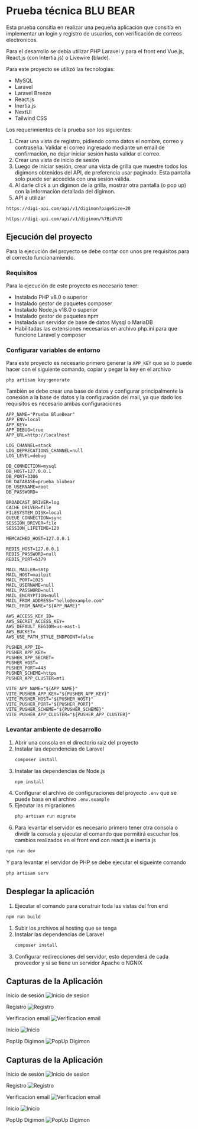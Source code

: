 
# Prueba técnica BLU BEAR

Esta prueba consitía en realizar una pequeña aplicación que consitía en implementar un login y registro de usuarios, con verificación de correos electronicos.

Para el desarrollo se debía utilizar PHP Laravel y para el front end Vue.js, React.js (con Intertia.js) o Livewire (blade).

Para este proyecto se utilizó las tecnologias:
- MySQL
- Laravel
- Laravel Breeze
- React.js
- Inertia.js
- NextUI
- Tailwind CSS

Los requerimientos de la prueba son los siguientes:

1. Crear una vista de registro, pidiendo como datos el nombre, correo y contraseña. Validar el correo ingresado mediante un email de confirmación, no dejar iniciar sesión hasta validar el correo.
1. Crear una vista de inicio de sesión
1. Luego de iniciar sesión, crear una vista de grilla que muestre todos los digimons obtenidos del API, de preferencia usar paginado. Esta pantalla solo puede ser accedida con una sesión válida.
1. Al darle click a un digimon de la grilla, mostrar otra pantalla (o pop up) con la información detallada del digimon.
1. API a utilizar
```
https://digi-api.com/api/v1/digimon?pageSize=20

https://digi-api.com/api/v1/digimon/%7Bid%7D
```

## Ejecución del proyecto
Para la ejecución del proyecto se debe contar con unos pre requisitos para el correcto funcionamiendo.

### Requisitos
Para la ejecución de este proyecto es necesario tener:
- Instalado PHP v8.0 o superior
- Instalado gestor de paquetes composer
- Instalado Node.js v18.0 o superior
- Instalado gestor de paquetes npm
- Instalada un servidor de base de datos Mysql o MariaDB
- Habilitadas las extensiones necesarias en archivo php.ini para que funcione Laravel y composer

### Configurar variables de entorno
Para este proyecto es necesario primero generar la `APP_KEY` que se lo puede hacer con el siguiente comando, copiar y pegar la key en el archivo
```
php artisan key:generate
```
También se debe crear una base de datos y configurar principalmente la conexión a la base de datos y la configuración del mail, ya que dado los requisitos es necesario ambas configuraciones 

```
APP_NAME="Prueba BlueBear"
APP_ENV=local
APP_KEY=
APP_DEBUG=true
APP_URL=http://localhost

LOG_CHANNEL=stack
LOG_DEPRECATIONS_CHANNEL=null
LOG_LEVEL=debug

DB_CONNECTION=mysql
DB_HOST=127.0.0.1
DB_PORT=3306
DB_DATABASE=prueba_blubear
DB_USERNAME=root
DB_PASSWORD=

BROADCAST_DRIVER=log
CACHE_DRIVER=file
FILESYSTEM_DISK=local
QUEUE_CONNECTION=sync
SESSION_DRIVER=file
SESSION_LIFETIME=120

MEMCACHED_HOST=127.0.0.1

REDIS_HOST=127.0.0.1
REDIS_PASSWORD=null
REDIS_PORT=6379

MAIL_MAILER=smtp
MAIL_HOST=mailpit
MAIL_PORT=1025
MAIL_USERNAME=null
MAIL_PASSWORD=null
MAIL_ENCRYPTION=null
MAIL_FROM_ADDRESS="hello@example.com"
MAIL_FROM_NAME="${APP_NAME}"

AWS_ACCESS_KEY_ID=
AWS_SECRET_ACCESS_KEY=
AWS_DEFAULT_REGION=us-east-1
AWS_BUCKET=
AWS_USE_PATH_STYLE_ENDPOINT=false

PUSHER_APP_ID=
PUSHER_APP_KEY=
PUSHER_APP_SECRET=
PUSHER_HOST=
PUSHER_PORT=443
PUSHER_SCHEME=https
PUSHER_APP_CLUSTER=mt1

VITE_APP_NAME="${APP_NAME}"
VITE_PUSHER_APP_KEY="${PUSHER_APP_KEY}"
VITE_PUSHER_HOST="${PUSHER_HOST}"
VITE_PUSHER_PORT="${PUSHER_PORT}"
VITE_PUSHER_SCHEME="${PUSHER_SCHEME}"
VITE_PUSHER_APP_CLUSTER="${PUSHER_APP_CLUSTER}"
```

### Levantar ambiente de desarrollo

1. Abrir una consola en el directorio raiz del proyecto
1. Instalar las dependencias de Laravel
    ```bash
    composer install
    ```
1. Instalar las dependencias de Node.js
    ```bash
    npm install
    ```
1. Configurar el archivo de configuraciones del proyecto `.env` que se puede basa en el archivo `.env.example`
1. Ejecutar las migraciones
    ```bash
    php artisan run migrate
    ```
1. Para levantar el servidor es necesario primero tener otra consola o dividir la consola y ejecutar el comando que permitirá escuchar los cambios realizados en el front end con react.js e inertia.js
```bash
npm run dev
```
Y para levantar el servidor de PHP se debe ejecutar el sigueinte comando
```bash
php artisan serv
```
## Desplegar la aplicación 
1. Ejecutar el comando para construir toda las vistas del fron end
```bash
npm run build
```
1. Subir los archivos al hosting que se tenga
1. Instalar las dependencias de Laravel
    ```bash
    composer install
    ```
1. Configurar redirecciones del servidor, esto dependerá de cada proveedor y si se tiene un servidor Apache o NGNIX

## Capturas de la Aplicación
Inicio de sesión
![Inicio de sesion](https://res.cloudinary.com/dzfg3crbt/image/upload/v1703090442/Proyectos/prueba%20bluebear/moixlvu7wzr6kpfdrrlw.png)

Registro
![Registro](https://res.cloudinary.com/dzfg3crbt/image/upload/v1703090524/Proyectos/prueba%20bluebear/b5mhnxjpietc9bd1jy8u.png)

Verificacion email
![Verificacion email](https://res.cloudinary.com/dzfg3crbt/image/upload/v1703090589/Proyectos/prueba%20bluebear/lhpzumebcil1xu4xdai7.png)

Inicio
![Inicio](https://res.cloudinary.com/dzfg3crbt/image/upload/v1703090619/Proyectos/prueba%20bluebear/gupcu26psqkqv0egefeb.png)

PopUp Digimon
![PopUp Digimon](https://res.cloudinary.com/dzfg3crbt/image/upload/v1703090641/Proyectos/prueba%20bluebear/plvgkeawjoweaei7xkfo.png)

## Capturas de la Aplicación
Inicio de sesión
![Inicio de sesion](https://res.cloudinary.com/dzfg3crbt/image/upload/v1703090442/Proyectos/prueba%20bluebear/moixlvu7wzr6kpfdrrlw.png)

Registro
![Registro](https://res.cloudinary.com/dzfg3crbt/image/upload/v1703090524/Proyectos/prueba%20bluebear/b5mhnxjpietc9bd1jy8u.png)

Verificacion email
![Verificacion email](https://res.cloudinary.com/dzfg3crbt/image/upload/v1703090589/Proyectos/prueba%20bluebear/lhpzumebcil1xu4xdai7.png)

Inicio
![Inicio](https://res.cloudinary.com/dzfg3crbt/image/upload/v1703090619/Proyectos/prueba%20bluebear/gupcu26psqkqv0egefeb.png)

PopUp Digimon
![PopUp Digimon](https://res.cloudinary.com/dzfg3crbt/image/upload/v1703090641/Proyectos/prueba%20bluebear/plvgkeawjoweaei7xkfo.png)
